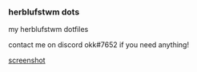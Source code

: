 ### herblufstwm dots
my herblufstwm dotfiles

contact me on discord okk#7652 if you need anything!

[screenshot](https://user-images.githubusercontent.com/97268506/159581344-00cba2fb-7891-4d7b-a26d-450eabbe7936.png)
